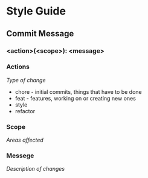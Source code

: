 # Style Guide

## Commit Message

### \<action\>(\<scope\>): \<message>

### Actions
*Type of change*
- chore - initial commits, things that have to be done
- feat - features, working on or creating new ones
- style
- refactor

### Scope
*Areas affected*

### Messege
*Description of changes*


